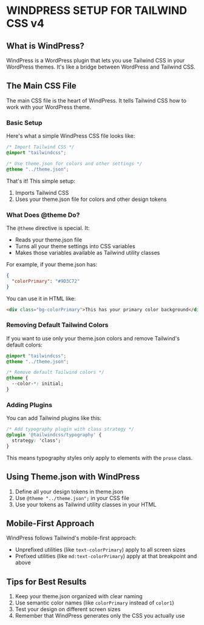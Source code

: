 # WINDPRESS SETUP FOR TAILWIND CSS v4

## What is WindPress?

WindPress is a WordPress plugin that lets you use Tailwind CSS in your WordPress themes. It's like a bridge between WordPress and Tailwind CSS.

## The Main CSS File

The main CSS file is the heart of WindPress. It tells Tailwind CSS how to work with your WordPress theme.

### Basic Setup

Here's what a simple WindPress CSS file looks like:

```css
/* Import Tailwind CSS */
@import "tailwindcss";

/* Use theme.json for colors and other settings */
@theme "../theme.json";
```

That's it! This simple setup:
1. Imports Tailwind CSS
2. Uses your theme.json file for colors and other design tokens

### What Does @theme Do?

The `@theme` directive is special. It:
- Reads your theme.json file
- Turns all your theme settings into CSS variables
- Makes those variables available as Tailwind utility classes

For example, if your theme.json has:
```json
{
  "colorPrimary": "#9D3C72"
}
```

You can use it in HTML like:
```html
<div class="bg-colorPrimary">This has your primary color background</div>
```

### Removing Default Tailwind Colors

If you want to use only your theme.json colors and remove Tailwind's default colors:

```css
@import "tailwindcss";
@theme "../theme.json";

/* Remove default Tailwind colors */
@theme {
  --color-*: initial;
}
```

### Adding Plugins

You can add Tailwind plugins like this:

```css
/* Add typography plugin with class strategy */
@plugin '@tailwindcss/typography' {
  strategy: 'class';
}
```

This means typography styles only apply to elements with the `prose` class.

## Using Theme.json with WindPress

1. Define all your design tokens in theme.json
2. Use `@theme "../theme.json";` in your CSS file
3. Use your tokens as Tailwind utility classes in your HTML

## Mobile-First Approach

WindPress follows Tailwind's mobile-first approach:
- Unprefixed utilities (like `text-colorPrimary`) apply to all screen sizes
- Prefixed utilities (like `md:text-colorPrimary`) apply at that breakpoint and above

## Tips for Best Results

1. Keep your theme.json organized with clear naming
2. Use semantic color names (like `colorPrimary` instead of `color1`)
3. Test your design on different screen sizes
4. Remember that WindPress generates only the CSS you actually use
